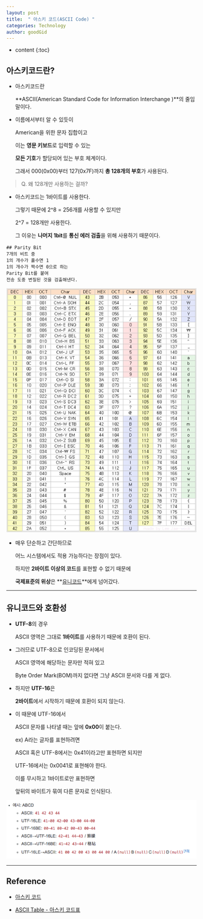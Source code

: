 ```yaml
---
layout: post
title:  " 아스키 코드(ASCII Code) "
categories: Technology
author: goodGid
---
```

* content
{:toc}

## 아스키코드란?

* 아스키코드란

  **ASCII(American Standard Code for Information Interchange )**의 줄임말이다.

* 이름에서부터 알 수 있듯이

  American을 위한 문자 집합이고

  이는 **영문 키보드**로 입력할 수 있는 
  
  **모든 기호**가 할당되어 있는 부호 체계이다.

  그래서 000(0x00)부터 127(0x7F)까지 **총 128개의 부호**가 사용된다. 

> Q. 왜 128개만 사용하는 걸까?

* 아스키코드는 1바이트를 사용한다.

  그렇기 때문에 2^8 = 256개를 사용할 수 있지만

  2^7 = 128개만 사용한다.

  그 이유는 **나머지 1bit**를 **통신 에러 검출**을 위해 사용하기 때문이다.

```
## Parity Bit
7개의 비트 중 
1의 개수가 홀수면 1 
1의 개수가 짝수면 0으로 하는 
Parity Bit를 붙여 
전송 도중 변질된 것을 검출해낸다.
```

![](/assets/img/posts/ascii_code_1.png)




* 매우 단순하고 간단하므로 
 
  어느 시스템에서도 적용 가능하다는 장점이 있다.
  
  하지만 **2바이트 이상의 코드**를 표현할 수 없기 때문에 
  
  **국제표준의 위상**은 **[유니코드]({{site.url}}/Unicode-And-UTF-Encoding)**에게 넘어갔다.





---

## 유니코드와 호환성

* **UTF-8**의 경우 

  ASCII 영역은 그대로 **1바이트**를 사용하기 때문에 호환이 된다. 

* 그러므로 UTF-8으로 인코딩된 문서에서 

  ASCII 영역에 해당하는 문자만 적혀 있고 
  
  Byte Order Mark(BOM)까지 없다면 그냥 ASCII 문서와 다를 게 없다.

* 하지만 **UTF-16**은 

  **2바이트**에서 시작하기 때문에 호환이 되지 않는다. 

* 이 때문에 UTF-16에서 
  
  ASCII 문자를 나타낼 때는 앞에 **0x00**이 붙는다. 

  ex) A라는 글자를 표현하려면 
  
  ASCII 혹은 UTF-8에서는 0x41이라고만 표현하면 되지만 
  
  UTF-16에서는 0x0041로 표현해야 한다. 

  이를 무시하고 1바이트로만 표현하면 
  
  앞뒤의 바이트가 묶여 다른 문자로 인식된다.

![](/assets/img/posts/ascii_code_2.png)



---

## Reference

* [아스키 코드](https://namu.wiki/w/%EC%95%84%EC%8A%A4%ED%82%A4%20%EC%BD%94%EB%93%9C)

* [ASCII Table - 아스키 코드표](https://shaeod.tistory.com/228)